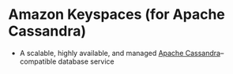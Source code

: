 
# Amazon Keyspaces (for Apache Cassandra)
- A scalable, highly available, and managed [Apache Cassandra](../../1_HLDDesignComponents/3_DatabaseComponents/NoSQL-Databases/ApacheCasandra.md)–compatible database service 